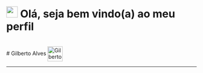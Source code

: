 <h1> <img src="https://media.giphy.com/media/hvRJCLFzcasrR4ia7z/giphy.gif" width="30px"> Olá, seja bem vindo(a) ao meu perfil</h1>
<br>
# Gilberto Alves <a href="https://www.linkedin.com/in/gilberto-alves-377414199/" target="blank"><img align="center" src="https://cdn.jsdelivr.net/npm/simple-icons@3.0.1/icons/linkedin.svg" alt="Gilberto Alves" height="40" width="40" /></a>
<hr>



